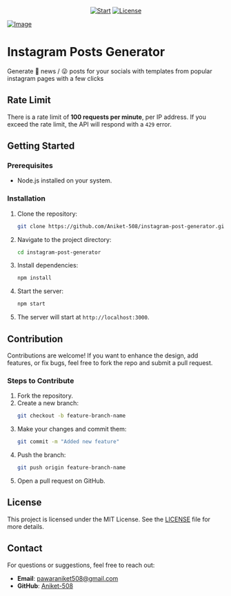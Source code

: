 <div align="center">

[![Start](https://img.shields.io/github/stars/Aniket-508/instagram-post-generator?color=yellow&style=flat&label=%E2%AD%90%20stars)](https://github.com/Aniket-508/instagram-post-generator/stargazers)
[![License](http://img.shields.io/:license-MIT-green.svg?style=flat)](https://github.com/Aniket-508/instagram-post-generator/blob/main/LICENSE)

</div>

[![Image](https://ik.imagekit.io/2oajjadqkz/1736702436128.jpg?updatedAt=1736702469615 "Instagram Posts Generator Front Page")](https://instagram-posts-generator.vercel.app/)

# Instagram Posts Generator

Generate 👊 news / 😜 posts for your socials with templates from popular instagram pages with a few clicks

## Rate Limit

There is a rate limit of **100 requests per minute**, per IP address. If you exceed the rate limit, the API will respond with a `429` error.

## Getting Started

### Prerequisites

- Node.js installed on your system.

### Installation

1. Clone the repository:

   ```bash
   git clone https://github.com/Aniket-508/instagram-post-generator.git
   ```

2. Navigate to the project directory:

   ```bash
   cd instagram-post-generator
   ```

3. Install dependencies:

   ```bash
   npm install
   ```

4. Start the server:

   ```bash
   npm start
   ```

5. The server will start at `http://localhost:3000`.

## Contribution

Contributions are welcome! If you want to enhance the design, add features, or fix bugs, feel free to fork the repo and submit a pull request.

### Steps to Contribute

1. Fork the repository.
2. Create a new branch:
   ```bash
   git checkout -b feature-branch-name
   ```
3. Make your changes and commit them:
   ```bash
   git commit -m "Added new feature"
   ```
4. Push the branch:
   ```bash
   git push origin feature-branch-name
   ```
5. Open a pull request on GitHub.

## License

This project is licensed under the MIT License. See the [LICENSE](LICENSE) file for more details.

## Contact

For questions or suggestions, feel free to reach out:

- **Email**: pawaraniket508@gmail.com
- **GitHub**: [Aniket-508](https://github.com/Aniket-508)

